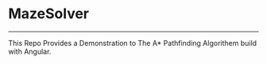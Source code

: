 # MazeSolver

---

This Repo Provides a Demonstration to The A\* Pathfinding Algorithem build with Angular.
